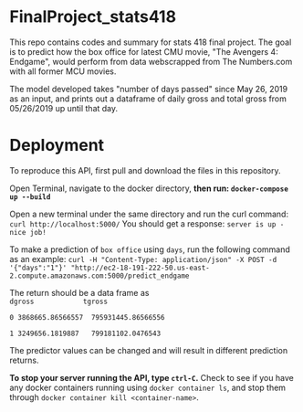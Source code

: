 # FinalProject_stats418

This repo contains codes and summary for stats 418 final project. The goal is to predict how the box office for latest CMU movie, "The Avengers 4: Endgame", would perform from data webscrapped from The Numbers.com with all former MCU movies. 

The model developed takes "number of days passed" since May 26, 2019 as an input, and prints out a dataframe of daily gross and total gross from 05/26/2019 up until that day. 


# Deployment

To reproduce this API, first pull and download the files in this repository.

Open Terminal, navigate to the docker directory, **then run: `docker-compose up --build`**

Open a new terminal under the same directory and run the curl command: `curl http://localhost:5000/`
You should get a response: `server is up - nice job!`

To make a prediction of `box office` using `days`, run the following command as an example: 
`curl -H "Content-Type: application/json" -X POST -d '{"days":"1"}' "http://ec2-18-191-222-50.us-east-2.compute.amazonaws.com:5000/predict_endgame`

The return should be a data frame as      
`dgross            tgross`

`0 3868665.86566557  795931445.86566556`

`1 3249656.1819887   799181102.0476543` 

The predictor values can be changed and will result in different prediction returns.

**To stop your server running the API, type `ctrl-C`.** 
Check to see if you have any docker containers running using `docker container ls`, and stop them through `docker container kill <container-name>`.
